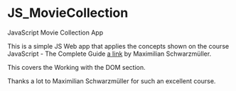 # JS_MovieCollection
JavaScript Movie Collection App

This is a simple JS Web app that applies the concepts shown on the course JavaScript - The Complete Guide [a link](https://www.udemy.com/course/javascript-the-complete-guide-2020-beginner-advanced/) by  Maximilian Schwarzmüller.

This covers the Working with the DOM section.

Thanks a lot to Maximilian Schwarzmüller for such an excellent course.